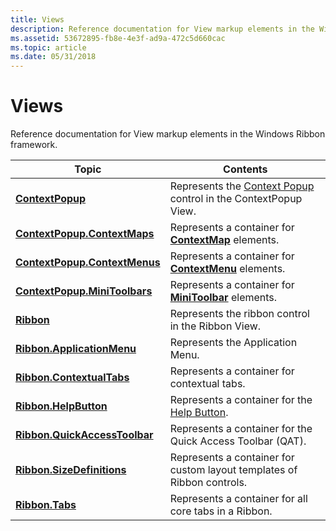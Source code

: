 ```yaml
---
title: Views
description: Reference documentation for View markup elements in the Windows Ribbon framework.
ms.assetid: 53672895-fb8e-4e3f-ad9a-472c5d660cac
ms.topic: article
ms.date: 05/31/2018
---
```


# Views

Reference documentation for View markup elements in the Windows Ribbon framework.



| Topic                                                                                | Contents                                                                                                             |
|--------------------------------------------------------------------------------------|----------------------------------------------------------------------------------------------------------------------|
| [**ContextPopup**](windowsribbon-element-contextpopup.md)                           | Represents the [Context Popup](windowsribbon-controls-contextpopup.md) control in the ContextPopup View.<br/> |
| [**ContextPopup.ContextMaps**](windowsribbon-element-contextpopup-contextmaps.md)   | Represents a container for [**ContextMap**](windowsribbon-element-contextmap.md) elements.<br/>               |
| [**ContextPopup.ContextMenus**](windowsribbon-element-contextpopup-contextmenus.md) | Represents a container for [**ContextMenu**](windowsribbon-element-contextmenu.md) elements.<br/>             |
| [**ContextPopup.MiniToolbars**](windowsribbon-element-contextpopup-minitoolbars.md) | Represents a container for [**MiniToolbar**](windowsribbon-element-minitoolbar.md) elements.<br/>             |
| [**Ribbon**](windowsribbon-element-ribbon.md)                                       | Represents the ribbon control in the Ribbon View.<br/>                                                         |
| [**Ribbon.ApplicationMenu**](windowsribbon-element-ribbon-applicationmenu.md)       | Represents the Application Menu.<br/>                                                                          |
| [**Ribbon.ContextualTabs**](windowsribbon-element-ribbon-contextualtabs.md)         | Represents a container for contextual tabs.<br/>                                                               |
| [**Ribbon.HelpButton**](windowsribbon-element-ribbon-helpbutton.md)                 | Represents a container for the [Help Button](windowsribbon-controls-helpbutton.md).<br/>                      |
| [**Ribbon.QuickAccessToolbar**](windowsribbon-element-ribbon-quickaccesstoolbar.md) | Represents a container for the Quick Access Toolbar (QAT).<br/>                                                |
| [**Ribbon.SizeDefinitions**](windowsribbon-element-ribbon-sizedefinitions.md)       | Represents a container for custom layout templates of Ribbon controls.<br/>                                    |
| [**Ribbon.Tabs**](windowsribbon-element-ribbon-tabs.md)                             | Represents a container for all core tabs in a Ribbon.<br/>                                                     |



 

 

 





